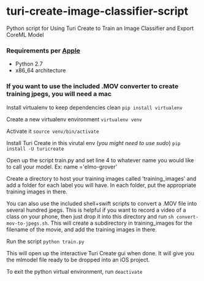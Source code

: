 # turi-create-image-classifier-script
Python script for Using Turi Create to Train an Image Classifier and Export CoreML Model

### Requirements per [Apple](https://github.com/apple/turicreate)
* Python 2.7
* x86_64 architecture

### If you want to use the included .MOV converter to create training jpegs, you will need a mac

Install virtualenv to keep dependencies clean
`pip install virtualenv`

Create a new virtualenv environment
`virtualenv venv`

Activate it
`source venv/bin/activate`

Install Turi Create in this virutal env (*you might need to use sudo*)
`pip install -U turicreate`

Open up the script train.py and set line 4 to whatever name you would like to call your model.  Ex: name ='elmo-grover'

Create a directory to host your training images called 'training_images' and add a folder for each label you will have.  In each folder, put the appropriate training images in there.

You can also use the included shell+swift scripts to convert a .MOV file into several hundred jpegs.  This is helpful if you want to record a video of a class on your phone, then just drop it into this directory and run `sh convert-mov-to-jpegs.sh`.  This will create a subdirectory in training_images for the filename of the movie, and add the training images in there.

Run the script
`python train.py`

This will open up the interactive Turi Create gui when done.  It will give you the mlmodel file ready to be dropped into an iOS project.


To exit the python virtual environment, run `deactivate`


